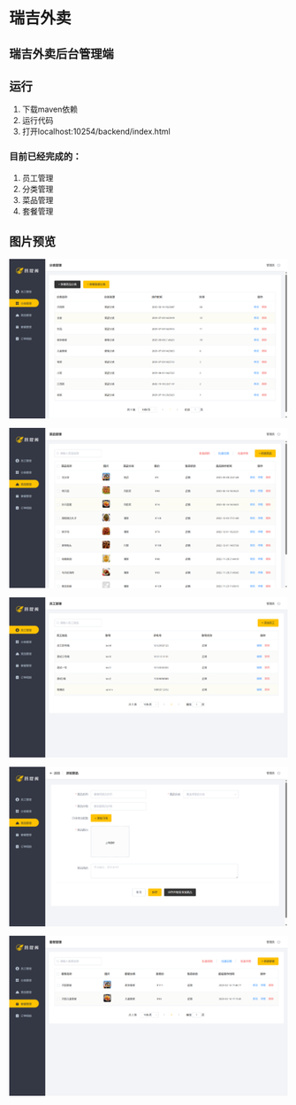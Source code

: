 # 瑞吉外卖

## 瑞吉外卖后台管理端

## 运行
1. 下载maven依赖
2. 运行代码
3. 打开localhost:10254/backend/index.html

### 目前已经完成的：

1. 员工管理
2. 分类管理
3. 菜品管理
4. 套餐管理

## 图片预览

![](https://github.com/Passing-of-A-Dream/reggie-take-out/blob/main/preview/category.png)

![dish](https://github.com/Passing-of-A-Dream/reggie-take-out/blob/main/preview/dish.png)

![employee](https://github.com/Passing-of-A-Dream/reggie-take-out/blob/main/preview/employee.png)

![newDish](https://github.com/Passing-of-A-Dream/reggie-take-out/blob/main/preview/newDish.png)

![setmeal](https://github.com/Passing-of-A-Dream/reggie-take-out/blob/main/preview/setmeal.png)


